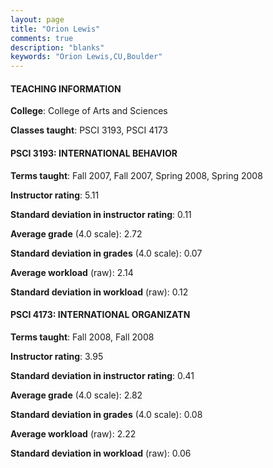```yaml
---
layout: page
title: "Orion Lewis" 
comments: true
description: "blanks"
keywords: "Orion Lewis,CU,Boulder"
---
```

<head>
<script src="https://ajax.googleapis.com/ajax/libs/jquery/2.1.3/jquery.min.js"></script>
<script src="https://dl.dropboxusercontent.com/s/pc42nxpaw1ea4o9/highcharts.js?dl=0"></script>
<!-- <script src="../assets/js/highcharts.js"></script> -->
<style type="text/css">@font-face {
	font-family: "Bebas Neue";
	src: url(https://www.filehosting.org/file/details/544349/BebasNeue Regular.otf) format("opentype");
	}
	h1.Bebas { 
		font-family: "Bebas Neue", Verdana, Tahoma;
	}
</style>
</head>
	   
#### TEACHING INFORMATION

**College**: College of Arts and Sciences

**Classes taught**: PSCI 3193, PSCI 4173

#### PSCI 3193: INTERNATIONAL BEHAVIOR

**Terms taught**: Fall 2007, Fall 2007, Spring 2008, Spring 2008

**Instructor rating**: 5.11

**Standard deviation in instructor rating**: 0.11

**Average grade** (4.0 scale): 2.72

**Standard deviation in grades** (4.0 scale): 0.07

**Average workload** (raw): 2.14

**Standard deviation in workload** (raw): 0.12

#### PSCI 4173: INTERNATIONAL ORGANIZATN

**Terms taught**: Fall 2008, Fall 2008

**Instructor rating**: 3.95

**Standard deviation in instructor rating**: 0.41

**Average grade** (4.0 scale): 2.82

**Standard deviation in grades** (4.0 scale): 0.08

**Average workload** (raw): 2.22

**Standard deviation in workload** (raw): 0.06

